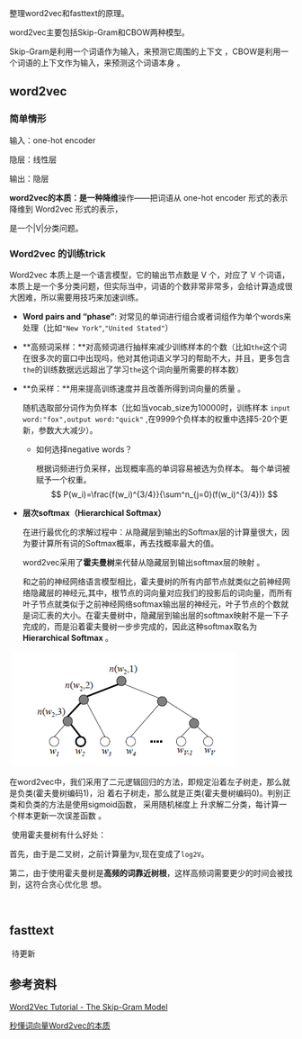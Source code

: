 整理word2vec和fasttext的原理。

<!--more-->

word2vec主要包括Skip-Gram和CBOW两种模型。

Skip-Gram是利用一个词语作为输入，来预测它周围的上下文 ，CBOW是利用一个词语的上下文作为输入，来预测这个词语本身 。

##  word2vec

###  简单情形

输入：one-hot encoder

隐层：线性层

输出：隐层

**word2vec的本质：**是一种**降维**操作——把词语从 one-hot encoder 形式的表示降维到 Word2vec 形式的表示，

是一个|V|分类问题。

###  Word2vec 的训练trick

 Word2vec 本质上是一个语言模型，它的输出节点数是 V 个，对应了 V 个词语，本质上是一个多分类问题，但实际当中，词语的个数非常非常多，会给计算造成很大困难，所以需要用技巧来加速训练。 

- **Word pairs and “phase”**: 对常见的单词进行组合或者词组作为单个words来处理（比如` "New York" `,`"United Stated"`）

- **高频词采样：**对高频词进行抽样来减少训练样本的个数（比如`the`这个词在很多次的窗口中出现吗，他对其他词语义学习的帮助不大，并且，更多包含`the`的训练数据远远超出了学习`the`这个词向量所需要的样本数）

- **负采样：**用来提高训练速度并且改善所得到词向量的质量 。

  随机选取部分词作为负样本（比如当vocab_size为10000时，训练样本 `input word:"fox",output word:"quick"` ,在9999个负样本的权重中选择5-20个更新，参数大大减少）。

  - 如何选择negative words？

    根据词频进行负采样，出现概率高的单词容易被选为负样本。 每个单词被赋予一个权重。	
    $$
    P(w_i)=\frac{f(w_i)^{3/4}}{\sum^n_{j=0}(f(w_i)^{3/4})}
    $$
  
 - **层次softmax（Hierarchical Softmax）**

    在进行最优化的求解过程中：从隐藏层到输出的Softmax层的计算量很大，因为要计算所有词的Softmax概率，再去找概率最大的值。 

    word2vec采用了**霍夫曼树**来代替从隐藏层到输出softmax层的映射 。

   和之前的神经网络语言模型相比，霍夫曼树的所有内部节点就类似之前神经网络隐藏层的神经元,其中，根节点的词向量对应我们的投影后的词向量，而所有叶子节点就类似于之前神经网络softmax输出层的神经元，叶子节点的个数就是词汇表的大小。在霍夫曼树中，隐藏层到输出层的softmax映射不是一下子完成的，而是沿着霍夫曼树一步步完成的，因此这种softmax取名为 **Hierarchical Softmax** 。 

​    	![](./word2vec-and-fastText/huffman.png)

 		

​		在word2vec中，我们采用了二元逻辑回归的方法，即规定沿着左子树走，那么就是负类(霍夫曼树编码1)，沿  		着右子树走，那么就是正类(霍夫曼树编码0)。判别正类和负类的方法是使用sigmoid函数， 采用随机梯度上     		升求解二分类，每计算一个样本更新一次误差函数 。

​		使用霍夫曼树有什么好处：

​		首先，由于是二叉树，之前计算量为`V`,现在变成了`log2V`。

​		第二，由于使用霍夫曼树是**高频的词靠近树根**，这样高频词需要更少的时间会被找到，这符合贪心优化思		想。 		

​    

##  fasttext


​    			待更新
​    				

##  参考资料

[Word2Vec Tutorial - The Skip-Gram Model](http://mccormickml.com/2016/04/19/word2vec-tutorial-the-skip-gram-model/)

[秒懂词向量Word2vec的本质](https://zhuanlan.zhihu.com/p/26306795)
